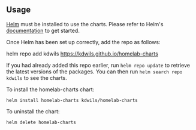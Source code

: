 ## Usage

[Helm](https://helm.sh) must be installed to use the charts.  Please refer to
Helm's [documentation](https://helm.sh/docs) to get started.

Once Helm has been set up correctly, add the repo as follows:

  helm repo add kdwils https://kdwils.github.io/homelab-charts

If you had already added this repo earlier, run `helm repo update` to retrieve
the latest versions of the packages.  You can then run `helm search repo
kdwils` to see the charts.

To install the homelab-charts chart:

    helm install homelab-charts kdwils/homelab-charts

To uninstall the chart:

    helm delete homelab-charts